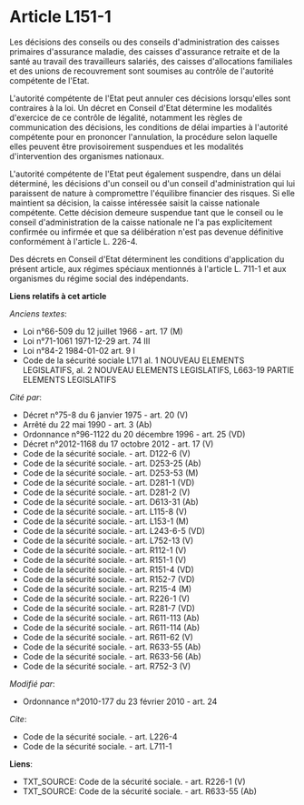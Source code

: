# Article L151-1

Les décisions des conseils ou des conseils d'administration des caisses primaires d'assurance maladie, des caisses
d'assurance retraite et de la santé au travail des travailleurs salariés, des caisses d'allocations familiales et des unions
de recouvrement sont soumises au contrôle de l'autorité compétente de l'Etat. 

L'autorité compétente de l'Etat peut annuler ces décisions lorsqu'elles sont contraires à la loi. Un décret en Conseil d'Etat
détermine les modalités d'exercice de ce contrôle de légalité, notamment les règles de communication des décisions, les
conditions de délai imparties à l'autorité compétente pour en prononcer l'annulation, la procédure selon laquelle elles
peuvent être provisoirement suspendues et les modalités d'intervention des organismes nationaux. 

L'autorité compétente de l'Etat peut également suspendre, dans un délai déterminé, les décisions d'un conseil ou d'un conseil
d'administration qui lui paraissent de nature à compromettre l'équilibre financier des risques. Si elle maintient sa
décision, la caisse intéressée saisit la caisse nationale compétente. Cette décision demeure suspendue tant que le conseil ou
le conseil d'administration de la caisse nationale ne l'a pas explicitement confirmée ou infirmée et que sa délibération
n'est pas devenue définitive conformément à l'article L. 226-4. 

Des décrets en Conseil d'Etat déterminent les conditions d'application du présent article, aux régimes spéciaux mentionnés à
l'article L. 711-1 et aux organismes du régime social des indépendants.

**Liens relatifs à cet article**

_Anciens textes_:

  - Loi n°66-509 du 12 juillet 1966 - art. 17 (M)
  - Loi n°71-1061 1971-12-29 art. 74 III
  - Loi n°84-2 1984-01-02 art. 9 I
  - Code de la sécurité sociale L171 al. 1 NOUVEAU ELEMENTS LEGISLATIFS, al. 2 NOUVEAU ELEMENTS LEGISLATIFS, L663-19 PARTIE ELEMENTS LEGISLATIFS

_Cité par_:

  - Décret n°75-8 du 6 janvier 1975 - art. 20 (V)
  - Arrêté du 22 mai 1990 - art. 3 (Ab)
  - Ordonnance n°96-1122 du 20 décembre 1996 - art. 25 (VD)
  - Décret n°2012-1168 du 17 octobre 2012 - art. 17 (V)
  - Code de la sécurité sociale. - art. D122-6 (V)
  - Code de la sécurité sociale. - art. D253-25 (Ab)
  - Code de la sécurité sociale. - art. D253-53 (M)
  - Code de la sécurité sociale. - art. D281-1 (VD)
  - Code de la sécurité sociale. - art. D281-2 (V)
  - Code de la sécurité sociale. - art. D613-31 (Ab)
  - Code de la sécurité sociale. - art. L115-8 (V)
  - Code de la sécurité sociale. - art. L153-1 (M)
  - Code de la sécurité sociale. - art. L243-6-5 (VD)
  - Code de la sécurité sociale. - art. L752-13 (V)
  - Code de la sécurité sociale. - art. R112-1 (V)
  - Code de la sécurité sociale. - art. R151-1 (V)
  - Code de la sécurité sociale. - art. R151-4 (VD)
  - Code de la sécurité sociale. - art. R152-7 (VD)
  - Code de la sécurité sociale. - art. R215-4 (M)
  - Code de la sécurité sociale. - art. R226-1 (V)
  - Code de la sécurité sociale. - art. R281-7 (VD)
  - Code de la sécurité sociale. - art. R611-113 (Ab)
  - Code de la sécurité sociale. - art. R611-114 (Ab)
  - Code de la sécurité sociale. - art. R611-62 (V)
  - Code de la sécurité sociale. - art. R633-55 (Ab)
  - Code de la sécurité sociale. - art. R633-56 (Ab)
  - Code de la sécurité sociale. - art. R752-3 (V)

_Modifié par_:

  - Ordonnance n°2010-177 du 23 février 2010 - art. 24

_Cite_:

  - Code de la sécurité sociale. - art. L226-4
  - Code de la sécurité sociale. - art. L711-1

**Liens**:

  - TXT_SOURCE: Code de la sécurité sociale. - art. R226-1 (V)
  - TXT_SOURCE: Code de la sécurité sociale. - art. R633-55 (Ab)
